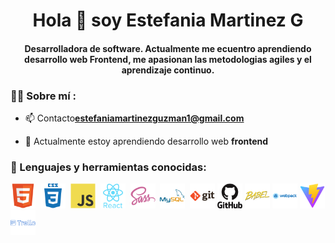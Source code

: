 <h1 align="center">Hola 👋  soy Estefania Martinez G </h1>
<h4 align="center">Desarrolladora de software. Actualmente me ecuentro aprendiendo desarrollo web Frontend, me apasionan las metodologias agiles y el aprendizaje continuo.</h4>

### 👨‍💻 Sobre mí :


- 📫 Contacto**estefaniamartinezguzman1@gmail.com**

- 🌱 Actualmente estoy aprendiendo desarrollo web  **frontend**

<div align="left">
    <h3>🔨 Lenguajes y herramientas conocidas:</h3>
    <div>
        <img src="https://github.com/devicons/devicon/blob/master/icons/html5/html5-original.svg" title="HTML5" alt="HTML" width="40" height="40"/>&nbsp;
        <img src="https://github.com/devicons/devicon/blob/master/icons/css3/css3-plain-wordmark.svg"  title="CSS3" alt="CSS" width="40" height="40"/>&nbsp;
        <img src="https://github.com/devicons/devicon/blob/master/icons/javascript/javascript-original.svg" title="JavaScript" alt="JavaScript" width="40" height="40"/>&nbsp;
        <img src="https://github.com/devicons/devicon/blob/master/icons/react/react-original-wordmark.svg" title="React" alt="React" width="40" height="40"/>&nbsp
        <img src="https://github.com/devicons/devicon/blob/master/icons/sass/sass-original.svg" title="Sass" alt="Sass" width="40" height="40"/>&nbsp;
        <img src="https://github.com/devicons/devicon/blob/master/icons/mysql/mysql-original-wordmark.svg" title="MySQL"  alt="MySQL" width="40" height="40"/>&nbsp;
        <img src="https://github.com/devicons/devicon/blob/master/icons/git/git-original-wordmark.svg" title="Git" **alt="Git" width="40" height="40"/>
        <img src="https://github.com/devicons/devicon/blob/master/icons/github/github-original-wordmark.svg" title="Git" **alt="Git" width="40" height="40"/> 
        <img src="https://github.com/devicons/devicon/blob/master/icons/babel/babel-original.svg" title="Babel" **alt="Babel" width="40" height="40"/>
        <img src="https://github.com/devicons/devicon/blob/master/icons/webpack/webpack-original-wordmark.svg" **alt="webpack" width="40" height="40"/>
        <img src="https://github.com/devicons/devicon/blob/master/icons/vitejs/vitejs-original.svg" **alt="webpack" width="40" height="40"/>
        <img src="https://github.com/devicons/devicon/blob/master/icons/trello/trello-line-wordmark.svg" **alt="webpack" width="40" height="40"/>
              
</div>
